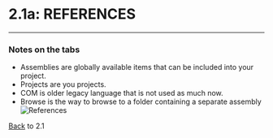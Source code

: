 # 2.1a: REFERENCES
---
### Notes on the tabs
- Assemblies are globally available items that can be included into your project.
- Projects are you projects.
- COM is older legacy language that is not used as much now.
- Browse is the way to browse to a folder containing a separate assembly
![References](/assets/2.1a-A.png)

[Back](2.1-EntityReferences.md) to 2.1


